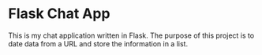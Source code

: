 # Flask Chat App

This is my chat application written in Flask.
The purpose of this project is to date data from a URL and store the information in a list.
